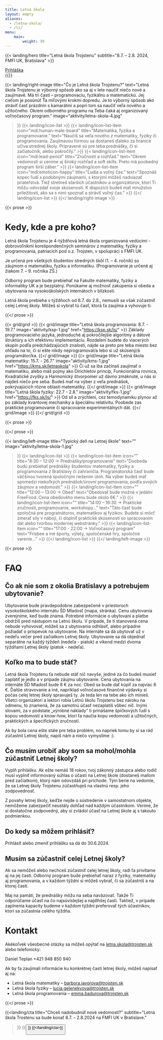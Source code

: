 ```yaml
---
title: Letná škola
layout: empty
aliases:
  - /letna-skola/
  - /ls/
menu:
    main:
        weight: 30
---
```


{{< landing/hero
    title="Letná škola Trojstenu"
    subtitle="8.7. – 2.8. 2024, FMFI UK, Bratislava" >}}
<div class="text-center mt-10">
    <a href="https://forms.gle/7qis8ZfnoAiXgL357" class="btn">
        Prihláška
    </a>
</div>
{{</ landing/hero >}}


{{< landing/right-image
    title="Čo je Letná škola Trojstenu?"
    text="Letná škola Trojstenu je výborný spôsob ako sa aj v lete naučiť niečo nové a zaujímavé. Má tri časti – programovaciu, fyzikálnu a matematickú. Jej cieľom je posúnúť Ťa míľovými krokmi dopredu. Je to výborný spôsob ako stráviť časť prázdnin s kamarátmi a popri tom sa naučiť veľa nového a užitočného. Okrem odborného programu na Teba čaká aj organizovaný voľnočasový program."
    image="aktivity/letna-skola-4.jpg"
>}}
    {{< landing/icon-list >}}
        {{< landing/icon-list-item icon="mdi:human-male-board"
            title="Matematika, fyzika a programovanie."
            text="Naučíš sa veľa nového z matematiky, fyziky či programovania. Zaujímavou formou sa dostaneš ďaleko za hranice učiva strednej školy. Pripravené sú pre teba prednášky, či si začiatočník, alebo pokročilý." >}}
        {{< landing/icon-list-item icon="mdi:lead-pencil"
            title="Zručnosti a rozhľad."
            text="Okrem vedomostí si ceníme aj široký rozhľad a soft skills. Preto má poobedný program širší záber." >}}
        {{< landing/icon-list-item icon="mdi:emoticon-happy"
            title="Ľudia a voľný čas."
            text="Spoznáš kopec ľudí s podobnými záujmami, s ktorými môžeš nadviazať priateľstvá. Tiež stretneš starších účastníkov a organizátorov, ktorí Ti môžu odovzdať svoje skúsenosti. K dispozícii budeš mať množstvo príležitostí, ako sa s nimi spoznať a stráviť voľný čas." >}}
    {{</ landing/icon-list >}}
{{</ landing/right-image >}}

{{< prose >}}

# Kedy, kde a pre koho?

Letná škola Trojstenu je 4-týždňová letná škola organizovaná vedúcimi - dobrovoľníkmi korešpondenčných seminárov z matematiky, fyziky a programovania, patriacich pod o.z. Trojsten, v spolupráci s FMFI UK.

Je určená pre všetkých študentov stredných škôl (1. – 4. ročník) so záujmom o matematiku, fyziku a informatiku. (Programovanie je určené aj žiakom 7. – 9. ročníka ZŠ.)

Odborný program bude prebiehať na Fakulte matematiky, fyziky a informatiky UK a je bezplatný. Ponúkame aj možnosť zakúpenia si obeda a ubytovania na vysokoškolských internátoch v blízkosti.

Letná škola prebieha v týždňoch od 8.7. do 2.8., nemusíš sa však zúčastniť celej Letnej školy. Môžeš si vybrať tú časť, ktorá ťa zaujíma a vyhovuje ti:

{{</ prose >}}

{{< grid/grid >}}
    {{< grid/image 
        title="Letná škola programovania: 8.7. - 19.7."
        image="aktivity/ksp-1.jpg"
        href="https://ksp.sk/ls/"
    >}}
		Základy programovacieho jazyka, jednoduché aj pokročilejšie algoritmy a dátové štruktúry
        a ich efektívnu implementáciu. Rozdelení budete do viacerých skupín podľa predchádzajúcich znalostí,
        nájde sa preto pre teba miesto bez ohľadu na to, či si ešte nikdy neprogramoval/a 
        lebo si už skúsený/á programátor/ka.
    {{</ grid/image >}}
    {{< grid/image 
        title="Letná škola matematiky: 15.7. - 26.7."
        image="aktivity/kms-1.jpg"
        href="https://kms.sk/letnaskola"
    >}}
		Či už sa iba začínaš zaujímať o matematiku, alebo máš pojmy ako Dirichletov princíp,
        Funkcionálna rovnica, Kvadratické zvyšky a Harmonický štvorpomer už dávno zmáknuté,
        u nás si nájdeš niečo pre seba. Budeš mať na výber z veľa prednášok, pokrývajúcich rôzne oblasti matematiky.
    {{</ grid/image >}}
    {{< grid/image 
        title="Letná škola fyziky: 22.7 - 2.8."
        image="aktivity/fks-1.jpg"
        href="https://fks.sk/ls/"
    >}}
		Od síl a zrýchlení, cez temodynamiku plynov až po základy kvantovej mechaniky a špeciálnu relativitu.
        Poobede zas praktické programovanie či spracovanie experimentálnych dát.
    {{</ grid/image >}}
{{</ grid/grid >}}

{{< prose >}}

{{</ prose >}}


{{< landing/left-image
    title="Typický deň na Letnej škole"
    text=""
    image="aktivity/letna-skola-1.jpg"
>}}
    {{< landing/icon-list >}}
        {{< landing/icon-list-item icon=""
            title="8:30 – 12:00 → Prednášky/programovanie"
            text="Doobeda budú prebiehať prednášky študentov matematiky, fyziky a programovania z Bratislavy či zahraničia. Programátorská časť bude väčšinou tvorená spoločným riešením úloh. Na výber budeš mať spomedzi niekoľkých prednášok/úrovní programovania, podľa svojich záujmov a vedomostí." >}}
        {{< landing/icon-list-item icon=""
            title="12:00 – 13:00 → Obed"
            text="Obedovať bude možné v jedálni FreeFood. Cena obedového menu bude okolo 6€." >}}
        {{< landing/icon-list-item icon=""
            title="14:00 – 16:30 → Praktické zručnosti, programovanie, workshopy…"
            text="Táto časť bude spoločná pre programátorov, matematikov aj fyzikov. Budete si môcť zmerať sily v náboji, či doplniť praktické skúsenosti so spracovaním dát alebo tvorbou modernej webstránky." >}}
        {{< landing/icon-list-item icon=""
            title="17:00 - 22:00 → Voľnočasový program"
            text="Frisbee a iné športy, výlety, spoločenské hry, spoločné varenie…" >}}
    {{</ landing/icon-list >}}
{{</ landing/left-image >}}

{{< prose >}}

# FAQ

## Čo ak nie som z okolia Bratislavy a potrebujem ubytovanie?

Ubytovanie bude pravdepodobne zabezpečené v priestoroch vysokoškolského internátu ŠD Mladosť (mapa, stránka). Cenu ubytovania zverejníme, keď bude známa. Potrebné informácie o ubytovaní a platbe obdržíš pred nástupom na Letnú školu. V prípade, že ti stanovená cena nebude vyhovovať, môžeš sa z ubytovania odhlásiť, alebo prípadne požiadať o príspevok na ubytovanie.
Na internáte sa dá ubytovať už v nedeľu večer pred začiatkom Letnej školy. Ubytovanie sa dá objednať separátne na každý týždeň (nedeľa - piatok) a víkend medzi dvoma týždňami Letnej školy (piatok - nedeľa).

## Koľko ma to bude stáť?

Letná škola Trojstenu ťa nebude stáť nič navyše, jediné za čo budeš musieť zaplatiť je jedlo a v prípade záujmu ubytovanie. Cena ubytovania na internáte ŠD Mladosť bude 8 € za noc. Obed sa bude dať kúpiť za najviac 6 €. Ďalšie stravovanie a iné, napríklad voľnočasové finančné výdavky si počas celej letnej školy spravuješ ty. Je teda len na tebe ako ich minieš.
Všetci organizátori a lektori robia Letnú školu Trojstenu bez nároku na odmenu, to znamená, že za samotnú účasť nezaplatíš vôbec nič. Inými slovami, za v podstate „výrobné náklady“ ti prinášame špičkových ľudí s kopou vedomostí a know-how, ktorí ťa naučia kopu vedomostí a užitočných, praktických a špecifických zručností.

Ak by bola cena ešte stále pre teba problém, no napriek tomu by si sa rád zúčastnil Letnej školy, napíš nám a niečo vymyslíme :).

## Čo musím urobiť aby som sa mohol/mohla zúčastniť Letnej školy?

Vyplň prihlášku. Ak ešte nemáš 18 rokov, tvoj zákonný zástupca alebo rodič musí vyplniť informovaný súhlas o účasti na Letnej škole (dostaneš mailom pred začiatkom), ktorý nám odovzdáš pri príchode. Tým berie na vedomie, že sa Letnej školy Trojstenu zúčastňuješ na vlastnú resp. jeho zodpovednosť.

Z povahy letnej školy, keďže nejde o sústredenie v samostatnom objekte, nemôžeme zabezpečiť neustály dohľad nad každým účastníkom. Veríme, že si dostatočne zodpovedný, aby si zvládol účasť na Letnej škole aj s takouto podmienkou.

## Do kedy sa môžem prihlásiť?

Prihlásiť alebo zmeniť prihlášku sa dá do 30.6.2024.

## Musím sa zúčastniť celej Letnej školy?

Ak sa nemôžeš alebo nechceš zúčastniť celej letnej školy, radi ťa privítame aj na jej časti. Odborný program bude prebiehať naraz z fyziky, matematiky aj programovania, a v každom týždni si môžeš vybrať, či sa zúčastníš a na ktorej časti.

Maj na pamäti, že prednášky môžu na seba naväzovať. Takže Ti odporúčame účasť na čo najsúvislejšej a najdlhšej časti. Taktiež, v prípade zaplnenia kapacity budeme v každom týždni preferovať tých účastníkov, ktorí sa zúčastnia celého týždňa.

# Kontakt

Akékoľvek všeobecné otázky sa môžeš opýtať na letna.skola@trojsten.sk alebo telefonicky:

Daniel Teplan +421 948 850 940


Ak by ťa zaujímali informácie ku konkrétnej časti letnej školy, môžeš napísať aj na:

- Letná škola matematiky – barbora.javorova@trojsten.sk
- Letná škola fyziky – lucia.gelenekyova@trojsten.sk
- Letná škola programovania – emma.badurova@trojsten.sk


{{</ prose >}}

{{<landing/cta
    title="Chceš nadobudnúť nové vedomosti?"
    subtitle="Letná škola Trostenu sa bude konať 8.7. – 2.8.2024 na FMFI UK v Bratislave."
>}}
    {{<button text="Prihláška" url="https://forms.gle/7qis8ZfnoAiXgL357" icon-right="mdi:arrow-right">}}
{{</landing/cta>}}

